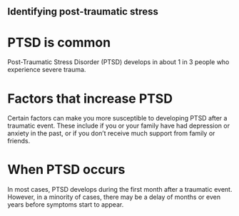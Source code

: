 ## Identifying post-traumatic stress
# PTSD is common
Post-Traumatic Stress Disorder (PTSD) develops in about 1 in 3 people who experience severe trauma.
<br>
# Factors that increase PTSD
Certain factors can make you more susceptible to developing PTSD after a traumatic event. These include if you or your family have had depression or anxiety in the past, or if you don’t receive much support from family or friends.
<br>
# When PTSD occurs
In most cases, PTSD develops during the first month after a traumatic event. However, in a minority of cases, there may be a delay of months or even years before symptoms start to appear.
